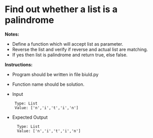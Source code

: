 # Find out whether a list is a palindrome

**Notes:**
* Define a function which will accept list as parameter.
* Reverse the list and verify if reverse and actual list are matching.
* If yes then list is palindrome and return true, else false.

**Instructions:**
* Program should be written in file biuld.py
* Function name should be solution.
* Input 
      
       Type: List
       Value: ['n','i','t','i','n']
       
* Expected Output

        Type: List
        Value: ['n','i','t','i','n']

